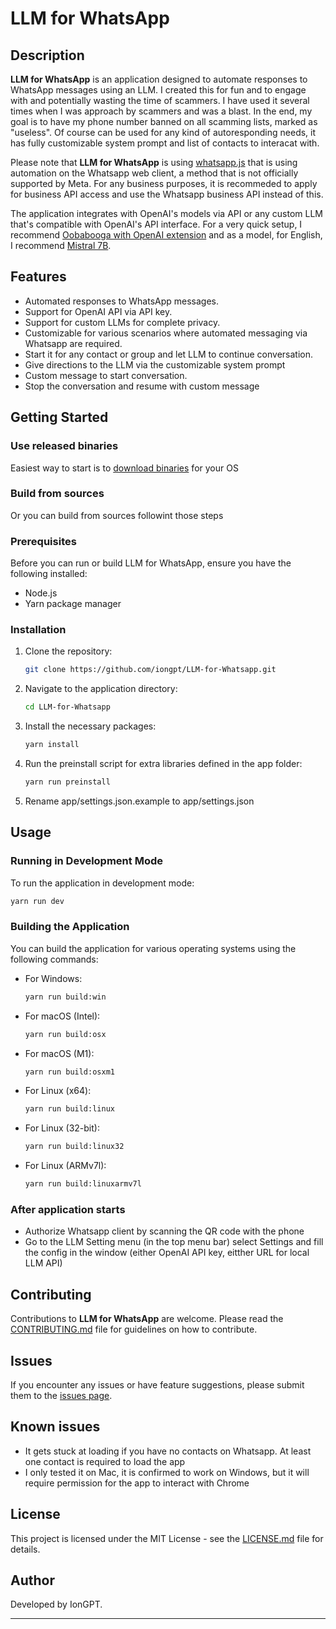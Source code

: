 # LLM for WhatsApp

## Description
**LLM for WhatsApp** is an application designed to automate responses to WhatsApp messages using an LLM.
I created this for fun and to engage with and potentially wasting the time of scammers. I have used it several times when I was approach by scammers and was a blast. 
In the end, my goal is to have my phone number banned on all scamming lists, marked as "useless".
Of course can be used for any kind of autoresponding needs, it has fully customizable system prompt and list of contacts to interacat with.

Please note that **LLM for WhatsApp** is using [whatsapp.js](https://github.com/pedroslopez/whatsapp-web.js) that is using automation on the Whatsapp web client, a method that is not officially supported by Meta.
For any business purposes, it is recommeded to apply for business API access and use the Whatsapp business API instead of this.

The application integrates with OpenAI's models via API or any custom LLM that's compatible with OpenAI's API interface. For a very quick setup, I recommend [Oobabooga with OpenAI extension](https://github.com/oobabooga/text-generation-webui/wiki/12-%E2%80%90-OpenAI-API) 
and as a model, for English, I recommend [Mistral 7B](https://huggingface.co/mistralai/Mistral-7B-v0.1).

## Features
- Automated responses to WhatsApp messages.
- Support for OpenAI API via API key.
- Support for custom LLMs for complete privacy.
- Customizable for various scenarios where automated messaging via Whatsapp are required.
- Start it for any contact or group and let LLM to continue conversation.
- Give directions to the LLM via the customizable system prompt
- Custom message to start conversation.
- Stop the conversation and resume with custom message

## Getting Started

### Use released binaries

Easiest way to start is to [download binaries](https://github.com/iongpt/LLM-for-Whatsapp/releases/latest) for your OS

### Build from sources

Or you can build from sources followint those steps

### Prerequisites
Before you can run or build LLM for WhatsApp, ensure you have the following installed:
- Node.js
- Yarn package manager

### Installation
1. Clone the repository:
   ```bash
   git clone https://github.com/iongpt/LLM-for-Whatsapp.git
   ```

2. Navigate to the application directory:
   ```bash
   cd LLM-for-Whatsapp
   ```

3. Install the necessary packages:
   ```bash
   yarn install
   ```

4. Run the preinstall script for extra libraries defined in the app folder:
   ```bash
   yarn run preinstall
   ```

5. Rename app/settings.json.example to app/settings.json

## Usage

### Running in Development Mode
To run the application in development mode:
```bash
yarn run dev
```

### Building the Application
You can build the application for various operating systems using the following commands:

- For Windows:
  ```bash
  yarn run build:win
  ```

- For macOS (Intel):
  ```bash
  yarn run build:osx
  ```

- For macOS (M1):
  ```bash
  yarn run build:osxm1
  ```

- For Linux (x64):
  ```bash
  yarn run build:linux
  ```

- For Linux (32-bit):
  ```bash
  yarn run build:linux32
  ```

- For Linux (ARMv7l):
  ```bash
  yarn run build:linuxarmv7l
  ```

### After application starts
- Authorize Whatsapp client by scanning the QR code with the phone
- Go to the LLM Setting menu (in the top menu bar) select Settings and fill the config in the window (either OpenAI API key, eitther URL for local LLM API)

## Contributing
Contributions to **LLM for WhatsApp** are welcome. Please read the [CONTRIBUTING.md](CONTRIBUTING.md) file for guidelines on how to contribute.

## Issues
If you encounter any issues or have feature suggestions, please submit them to the [issues page](https://github.com/iongpt/LLM-for-Whatsapp/issues).

## Known issues
- It gets stuck at loading if you have no contacts on Whatsapp. At least one contact is required to load the app
- I only tested it on Mac, it is confirmed to work on Windows, but it will require permission for the app to interact with Chrome

## License
This project is licensed under the MIT License - see the [LICENSE.md](LICENSE.md) file for details.

## Author
Developed by IonGPT.

---

